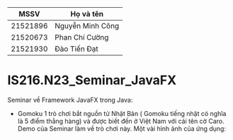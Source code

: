 | MSSV | Họ và tên |
|---|---|
| 21521896 | Nguyễn Minh Công |
| 21520673  | Phan Chí Cường |
| 21521930 | Đào Tiến Đạt |
# IS216.N23_Seminar_JavaFX
Seminar về Framework JavaFX trong Java:
- Gomoku 1 trò chơi bắt nguồn từ Nhật Bản ( Gomoku tiếng nhật có nghĩa là 5 điểm thằng hàng) và được biết đến ở Việt Nam với cái tên cờ Caro. Demo của Seminar làm về trò chơi này.
Một vài hình ảnh của ứng dụng:
